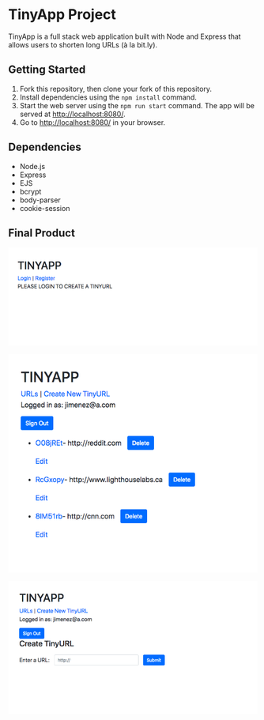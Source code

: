 # TinyApp Project 

TinyApp is a full stack web application built with Node and Express that allows users to shorten long URLs (à la bit.ly).

## Getting Started

1. Fork this repository, then clone your fork of this repository.
2. Install dependencies using the `npm install` command.
3. Start the web server using the `npm run start` command. The app will be served at <http://localhost:8080/>.
4. Go to <http://localhost:8080/> in your browser.

## Dependencies 

- Node.js
- Express
- EJS
- bcrypt
- body-parser
- cookie-session

## Final Product 

![Screenshot of main page](https://github.com/adrianaj24/tinyApp1/blob/master/pics/Screen%20Shot%202019-04-19%20at%204.09.25%20PM.png)

![Screenshot of Logged in User"](https://github.com/adrianaj24/tinyApp1/blob/master/pics/Screen%20Shot%202019-04-19%20at%202.18.42%20PM.png)

![Screenshot of new url page"](https://github.com/adrianaj24/tinyApp1/blob/master/pics/Screen%20Shot%202019-04-19%20at%204.26.17%20PM.png)

